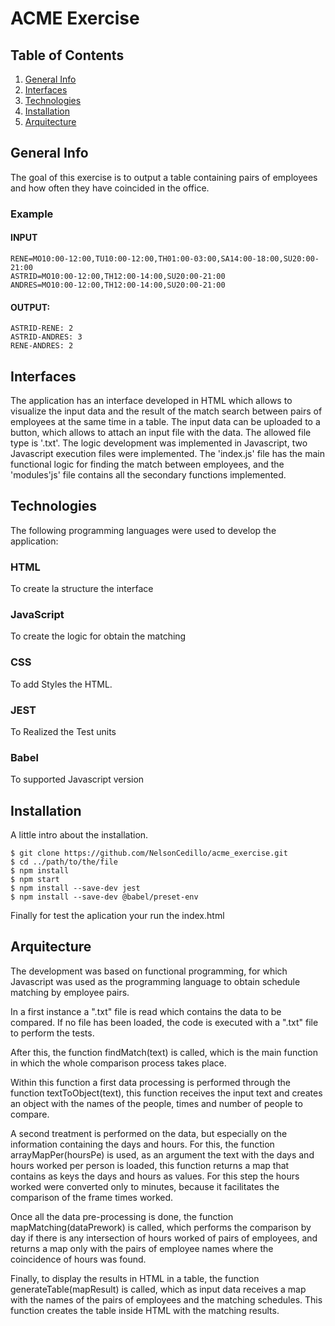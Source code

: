 # ACME Exercise

## Table of Contents
  1. [General Info](#general_info)
  2. [Interfaces](#interfaces)
  3. [Technologies](#technologies)
  4. [Installation](#installation)
  5. [Arquitecture](#arquitecture)
 
## General Info
The goal of this exercise is to output a table containing pairs of employees and how often they have coincided in the office.

  ### Example
  
  #### INPUT
    RENE=MO10:00-12:00,TU10:00-12:00,TH01:00-03:00,SA14:00-18:00,SU20:00- 21:00
    ASTRID=MO10:00-12:00,TH12:00-14:00,SU20:00-21:00
    ANDRES=MO10:00-12:00,TH12:00-14:00,SU20:00-21:00

  #### OUTPUT:
    ASTRID-RENE: 2
    ASTRID-ANDRES: 3
    RENE-ANDRES: 2

## Interfaces

The application has an interface developed in HTML which allows to visualize the input data and the result of the match search between pairs of employees at the same time in a table.
The input data can be uploaded to a button, which allows to attach an input file with the data. The allowed file type is '.txt'.
The logic development was implemented in Javascript, two Javascript execution files were implemented. The 'index.js' file has the main functional logic for finding the match between employees, and the 'modules'js' file contains all the secondary functions implemented.

## Technologies

The following programming languages were used to develop the application:

  ### HTML
  To create la structure the interface
  ### JavaScript
  To create the logic for obtain the matching 
  ### CSS
  To add Styles the HTML.
  ### JEST
  To Realized the Test units
  ### Babel
  To supported Javascript version

## Installation

A little intro about the installation. 
```
$ git clone https://github.com/NelsonCedillo/acme_exercise.git
$ cd ../path/to/the/file
$ npm install
$ npm start
$ npm install --save-dev jest
$ npm install --save-dev @babel/preset-env
```
Finally for test the aplication your run the index.html

## Arquitecture

The development was based on functional programming, for which Javascript was used as the programming language to obtain schedule matching by employee pairs. 

In a first instance a ".txt" file is read which contains the data to be compared. If no file has been loaded, the code is executed with a ".txt" file to perform the tests.

After this, the function findMatch(text) is called, which is the main function in which the whole comparison process takes place.

Within this function a first data processing is performed through the function textToObject(text), this function receives the input text and creates an object with the names of the people, times and number of people to compare.

A second treatment is performed on the data, but especially on the information containing the days and hours. For this, the function arrayMapPer(hoursPe) is used, as an argument the text with the days and hours worked per person is loaded, this function returns a map that contains as keys the days and hours as values. For this step the hours worked were converted only to minutes, because it facilitates the comparison of the frame times worked.

Once all the data pre-processing is done, the function mapMatching(dataPrework) is called, which performs the comparison by day if there is any intersection of hours worked of pairs of employees, and returns a map only with the pairs of employee names where the coincidence of hours was found.

Finally, to display the results in HTML in a table, the function generateTable(mapResult) is called, which as input data receives a map with the names of the pairs of employees and the matching schedules.  This function creates the table inside HTML with the matching results.
